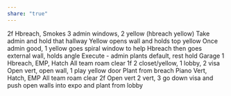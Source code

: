 ```yaml
---
share: "true"
---
```


2f
	Hbreach, Smokes
	3 admin windows, 2 yellow (hbreach yellow)
	Take admin and hold that hallway
	Yellow opens wall and holds top yellow
	Once admin good, 1 yellow goes spiral window to help
	Hbreach then goes external wall, holds angle
	Execute - admin plants default, rest hold
Garage
	1 Hbreach, EMP, Hatch
	All team roam clear 1f
	2 closet/yellow, 1 lobby, 2 visa
	Open vert, open wall, 1 play yellow door
	Plant from breach
Piano
	Vert, Hatch, EMP
	All team roam clear 2f
	Open vert
	2 vert, 3 go down visa and push
	open walls into expo and plant from lobby
	
	